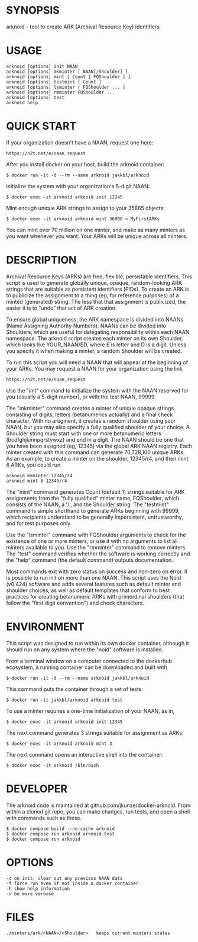 
# SYNOPSIS
arknoid - tool to create ARK (Archival Resource Key) identifiers

# USAGE
    arknoid [options] init NAAN
    arknoid [options] mkminter [ NAAN[/Shoulder] ]
    arknoid [options] mint [ Count [ FQShoulder ] ]
    arknoid [options] testmint [ Count ]
    arknoid [options] lsminter [ FQShoulder ... ]
    arknoid [options] rmminter FQShoulder ...
    arknoid [options] test
    arknoid help

# QUICK START
If your organization doesn't have a NAAN, request one here:

    https://n2t.net/e/naan_request

After you install docker on your host, build the arknoid container:

    $ docker run -it -d --rm --name arknoid jakkbl/arknoid

Initialize the system with your organization's 5-digit NAAN:

    $ docker exec -it arknoid arknoid init 12345

Mint enough unique ARK strings to assign to your 35865 objects:

    $ docker exec -it arknoid arknoid mint 36000 > MyFirstARKs

You can mint over 70 million on one minter, and make as many minters as
you want whenever you want. Your ARKs will be unique across all minters.

# DESCRIPTION
Archival Resource Keys (ARKs) are free, flexible, persistable identifiers.
This script is used to generate globally unique, opaque, random-looking
ARK strings that are suitable as persistent identifiers (PIDs). To create
an ARK is to publicize the assignment to a thing (eg, for reference
purposes) of a minted (generated) string. The less that that assignment is
publicized, the easier it is to "undo" that act of ARK creation.

To ensure global uniqueness, the ARK namespace is divided into NAANs
(Name Assigning Authority Numbers). NAANs can be divided into Shoulders,
which are useful for delegating responsibility within each NAAN namespace.
The arknoid script creates each minter on its own Shoulder, which looks
like YOUR_NAAN/ED, where E is letter and D is a digit. Unless you specify
it when making a minter, a random Shoulder will be created.

To run this script you will need a NAAN that will appear at the beginning
of your ARKs. You may request a NAAN for your organization using the link

    https://n2t.net/e/naan_request

Use the "init" command to initialize the system with the NAAN reserved
for you (usually a 5-digit number), or with the test NAAN, 99999.

The "mkminter" command creates a minter of unique opaque strings consisting
of digits, letters (betanumerics actually) and a final check character.
With no arugment, it creates a random shoulder using your NAAN, but you may
also specify a fully qualified shoulder of your choice. A Shoulder string
must start with one or more betanumeric letters (bcdfghjkmnpqrstvwxz) and
end in a digit. The NAAN should be one that you have been assigned (eg,
12345) via the global ARK NAAN registry. Each minter created with this
command can generate 70,728,100 unique ARKs. As an example, to create a
minter on the shoulder, 12345/r4, and then mint 6 ARKs, you could run

    arknoid mkminter 12345/r4
    arknoid mint 6 12345/r4

The "mint" command generates Count (default 1) strings suitable for ARK
assignments from the "fully qualified" minter name, FQShoulder, which
consists of the NAAN, a '/', and the Shoulder string. The "testmint"
command is simple shorthand to generate ARKs beginning with 99999,
which recipients understand to be generally impersistent, untrustworthy,
and for test purposes only.

Use the "lsminter" command with FQShoulder arguments to check for the
existence of one or more minters, or use it with no arguments to list all
minters available to you. Use the "rmminter" command to remove minters.
The "test" command verifies whether the software is working correctly and
the "help" command (the default command) outputs documentation.

Most commands exit with zero status on success and non-zero on error.
It is possible to run init on more than one NAAN. This script uses the
Noid (v0.424) software and adds several features such as default minter
and shoulder choices, as well as default templates that conform to best
practices for creating betanumeric ARKs with primordinal shoulders (that
follow the "first digit convention") and check characters.

# ENVIRONMENT
This script was designed to run within its own docker container, although
it should run on any system where the "noid" software is installed.

From a terminal window on a computer connected to the dockerhub ecosystem,
a running container can be downloaded and built with

    $ docker run -it -d --rm --name arknoid jakkbl/arknoid

This command puts the container through a set of tests:

    $ docker run -it jakkbl/arknoid arknoid test

To use a minter requires a one-time initialization of your NAAN, as in,

    $ docker exec -it arknoid arknoid init 12345

The next command generates 3 strings suitable for assignment as ARKs:

    $ docker exec -it arknoid arknoid mint 3

The next command opens an interactive shell into the container:

    $ docker exec -it arknoid /bin/bash

# DEVELOPER
The arknoid code is maintained at github.com/jkunze/docker-arknoid.
From within a cloned git repo, you can make changes, run tests,
and open a shell with commands such as these.

    $ docker compose build --no-cache arknoid
    $ docker compose run arknoid arknoid test
    $ docker compose run arknoid

# OPTIONS
    -c on init, clear out any previous NAAN data
    -f force run even if not inside a docker container
    -h show help information
    -v be more verbose

# FILES
    ./minters/ark/<NAAN>/<Shoulder>   keeps current minters states

